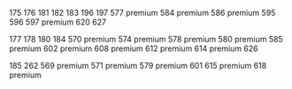 175
176
181 
182 
183 
196 
197
577 premium
584 premium
586 premium
595 
596 
597 premium
620 
627

177
178
180
184
570 premium
574 premium
578 premium
580 premium
585 premium
602 premium
608 premium
612 premium 
614 premium
626

185
262
569 premium
571 premium
579 premium
601
615 premium
618 premium

